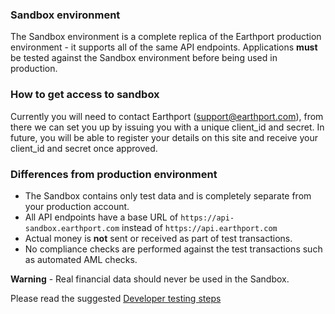 ### Sandbox environment
The Sandbox environment is a complete replica of the Earthport production environment - it supports all of the same API endpoints. 
Applications **must** be tested against the Sandbox environment before being used in production.

### How to get access to sandbox
Currently you will need to contact Earthport (support@earthport.com), from there we can set you up by issuing you with a unique client_id and secret.
In future, you will be able to register your details on this site and receive your client_id and secret once approved.

### Differences from production environment

* The Sandbox contains only test data and is completely separate from your production account.
* All API endpoints have a base URL of `https://api-sandbox.earthport.com` instead of `https://api.earthport.com`
* Actual money is **not** sent or received as part of test transactions.
* No compliance checks are performed against the test transactions such as automated AML checks.

**Warning** - Real financial data should never be used in the Sandbox.

Please read the suggested [Developer testing steps](1_0_0#/http/guides/introduction/Developer%20testing%20steps)